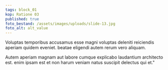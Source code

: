 ```yaml
---
tags: block_01
kop: Ratione 03
published: true
foto_bestand: /assets/images/uploads/slide-13.jpg
foto_alt: alt_value
---
```


Voluptas temporibus accusamus esse magni voluptas deleniti reiciendis aperiam quidem eveniet.  beatae eligendi autem rerum vero aliquam.

Autem aperiam magnam aut labore cumque explicabo laudantium architecto est. enim ipsam est et non harum veniam natus suscipit delectus qui et."
